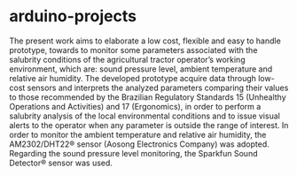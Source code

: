 # arduino-projects
The present work aims to elaborate a low cost, flexible and easy to handle prototype, towards to monitor some parameters associated with the salubrity conditions of the agricultural tractor operator’s working environment, which are: sound pressure level, ambient temperature and relative air humidity. The developed prototype acquire data through low-cost sensors and interprets the analyzed parameters comparing their values to those recommended by the Brazilian Regulatory Standards 15 (Unhealthy Operations and Activities) and 17 (Ergonomics), in order to perform a salubrity analysis of the local environmental conditions and to issue visual alerts to the operator when any parameter is outside the range of interest. In order to monitor the ambient temperature and relative air humidity, the AM2302/DHT22® sensor (Aosong Electronics Company) was adopted. Regarding the sound pressure level monitoring, the Sparkfun Sound Detector® sensor was used.
